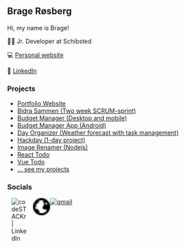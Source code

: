 ## Brage Røsberg
Hi, my name is Brage!

👨‍💻 Jr. Developer at Schibsted

💻 [Personal website](https://bragerosberg.com/#/)

🤝 [LinkedIn](https://www.linkedin.com/in/brage-rosberg/)

### Projects
* [Portfolio Website][portfolio]
* [Bidra Sammen (Two week SCRUM-sprint)][graduationproject]
* [Budget Manager (Desktop and mobile)][budget]
* [Budget Manager App (Android)][budgetmanagerandroid]
* [Day Organizer (Weather forecast with task management)][dayorganizer]
* [Hackday (1-day project)][hackday]
* [Image Renamer (Nodejs)][imageRenamer]
* [React Todo][reacttodo]
* [Vue Todo][vuetodo]
* [... see my projects][myprojects]

### Socials
[<img align="left" style="margin-left: 10px;" alt="codeSTACKr | LinkedIn" width="40px" src="https://cdn.jsdelivr.net/npm/simple-icons@v3/icons/linkedin.svg" />][linkedin]
[<img align="left" style="margin-left: 10px;" alt="codeSTACKr.com" width="40px" src="https://raw.githubusercontent.com/iconic/open-iconic/master/svg/globe.svg" />][website]
<a href="mailto:bragecontact@gmail.com"><img width="40px" className="homepage__contact" alt="gmail" src="https://i.imgur.com/mo4E0Fb.png"/></a>

 [linkedin]: https://www.linkedin.com/in/brage-rosberg/
 [website]: https://www.bragerosberg.com
 [hackday]: https://github.com/bragerosberg/Hackday
 [portfolio]: https://github.com/bragerosberg/Portfolio
 [reacttodo]: https://github.com/bragerosberg/ReactTodo
 [dayorganizer]: https://github.com/bragerosberg/DayOrganizer
 [myprojects]: https://github.com/bragerosberg?tab=repositories
 [budget]: https://github.com/bragerosberg/BudgetManager
 [budgetmanagerandroid]: https://github.com/bragerosberg/budgetManagerNative
 [budgetmanager]: https://github.com/bragerosberg/BudgetManager
 [vuetodo]: https://github.com/bragerosberg/VueTodo
 [graduationproject]: https://github.com/jopemoma/Graduation-Project
 [imageRenamer]: https://github.com/bragerosberg/imageRenamer
